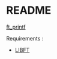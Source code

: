 # README #

[ft_printf](https://mega.nz/#!VxAWmZSa!mD6758M1O06xHDIL-loe0mCVd6_R179JIar4kGiVA68)

Requirements : 
- [LIBFT](https://bitbucket.org/Tbouder/libft)
